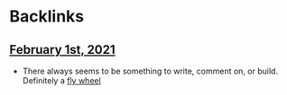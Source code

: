 
# Backlinks
## [February 1st, 2021](<February 1st, 2021.md>)
- There always seems to be something to write, comment on, or build. Definitely a [fly wheel](<fly wheel.md>)

